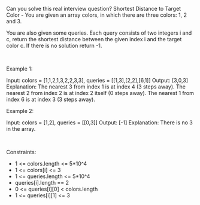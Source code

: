 Can you solve this real interview question? Shortest Distance to Target Color - You are given an array colors, in which there are three colors: 1, 2 and 3.

You are also given some queries. Each query consists of two integers i and c, return the shortest distance between the given index i and the target color c. If there is no solution return -1.

 

Example 1:


Input: colors = [1,1,2,1,3,2,2,3,3], queries = [[1,3],[2,2],[6,1]]
Output: [3,0,3]
Explanation: 
The nearest 3 from index 1 is at index 4 (3 steps away).
The nearest 2 from index 2 is at index 2 itself (0 steps away).
The nearest 1 from index 6 is at index 3 (3 steps away).


Example 2:


Input: colors = [1,2], queries = [[0,3]]
Output: [-1]
Explanation: There is no 3 in the array.


 

Constraints:

 * 1 <= colors.length <= 5*10^4
 * 1 <= colors[i] <= 3
 * 1 <= queries.length <= 5*10^4
 * queries[i].length == 2
 * 0 <= queries[i][0] < colors.length
 * 1 <= queries[i][1] <= 3